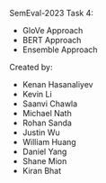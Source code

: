 SemEval-2023 Task 4:
- GloVe Approach
- BERT Approach
- Ensemble Approach

Created by:
- Kenan Hasanaliyev
- Kevin Li
- Saanvi Chawla
- Michael Nath
- Rohan Sanda
- Justin Wu
- William Huang
- Daniel Yang
- Shane Mion
- Kiran Bhat
